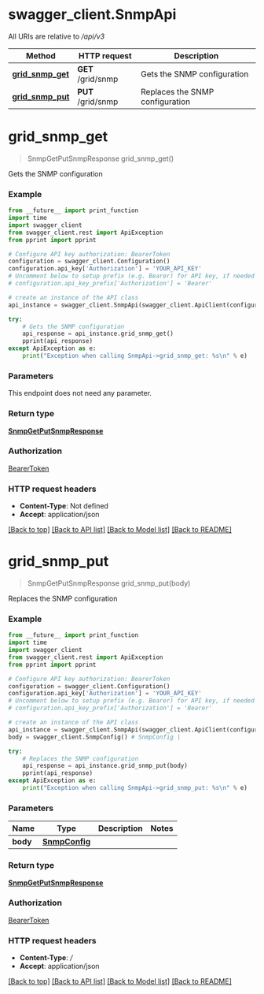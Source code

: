 # swagger_client.SnmpApi

All URIs are relative to */api/v3*

Method | HTTP request | Description
------------- | ------------- | -------------
[**grid_snmp_get**](SnmpApi.md#grid_snmp_get) | **GET** /grid/snmp | Gets the SNMP configuration
[**grid_snmp_put**](SnmpApi.md#grid_snmp_put) | **PUT** /grid/snmp | Replaces the SNMP configuration

# **grid_snmp_get**
> SnmpGetPutSnmpResponse grid_snmp_get()

Gets the SNMP configuration

### Example
```python
from __future__ import print_function
import time
import swagger_client
from swagger_client.rest import ApiException
from pprint import pprint

# Configure API key authorization: BearerToken
configuration = swagger_client.Configuration()
configuration.api_key['Authorization'] = 'YOUR_API_KEY'
# Uncomment below to setup prefix (e.g. Bearer) for API key, if needed
# configuration.api_key_prefix['Authorization'] = 'Bearer'

# create an instance of the API class
api_instance = swagger_client.SnmpApi(swagger_client.ApiClient(configuration))

try:
    # Gets the SNMP configuration
    api_response = api_instance.grid_snmp_get()
    pprint(api_response)
except ApiException as e:
    print("Exception when calling SnmpApi->grid_snmp_get: %s\n" % e)
```

### Parameters
This endpoint does not need any parameter.

### Return type

[**SnmpGetPutSnmpResponse**](SnmpGetPutSnmpResponse.md)

### Authorization

[BearerToken](../README.md#BearerToken)

### HTTP request headers

 - **Content-Type**: Not defined
 - **Accept**: application/json

[[Back to top]](#) [[Back to API list]](../README.md#documentation-for-api-endpoints) [[Back to Model list]](../README.md#documentation-for-models) [[Back to README]](../README.md)

# **grid_snmp_put**
> SnmpGetPutSnmpResponse grid_snmp_put(body)

Replaces the SNMP configuration

### Example
```python
from __future__ import print_function
import time
import swagger_client
from swagger_client.rest import ApiException
from pprint import pprint

# Configure API key authorization: BearerToken
configuration = swagger_client.Configuration()
configuration.api_key['Authorization'] = 'YOUR_API_KEY'
# Uncomment below to setup prefix (e.g. Bearer) for API key, if needed
# configuration.api_key_prefix['Authorization'] = 'Bearer'

# create an instance of the API class
api_instance = swagger_client.SnmpApi(swagger_client.ApiClient(configuration))
body = swagger_client.SnmpConfig() # SnmpConfig | 

try:
    # Replaces the SNMP configuration
    api_response = api_instance.grid_snmp_put(body)
    pprint(api_response)
except ApiException as e:
    print("Exception when calling SnmpApi->grid_snmp_put: %s\n" % e)
```

### Parameters

Name | Type | Description  | Notes
------------- | ------------- | ------------- | -------------
 **body** | [**SnmpConfig**](SnmpConfig.md)|  | 

### Return type

[**SnmpGetPutSnmpResponse**](SnmpGetPutSnmpResponse.md)

### Authorization

[BearerToken](../README.md#BearerToken)

### HTTP request headers

 - **Content-Type**: */*
 - **Accept**: application/json

[[Back to top]](#) [[Back to API list]](../README.md#documentation-for-api-endpoints) [[Back to Model list]](../README.md#documentation-for-models) [[Back to README]](../README.md)

